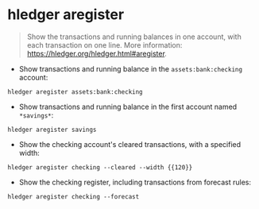 # hledger aregister

> Show the transactions and running balances in one account,
> with each transaction on one line.
> More information: <https://hledger.org/hledger.html#aregister>.

- Show transactions and running balance in the `assets:bank:checking` account:

`hledger aregister assets:bank:checking`

- Show transactions and running balance in the first account named `*savings*`:

`hledger aregister savings`

- Show the checking account's cleared transactions, with a specified width:

`hledger aregister checking --cleared --width {{120}}`

- Show the checking register, including transactions from forecast rules:

`hledger aregister checking --forecast`
